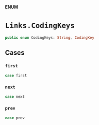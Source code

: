 **ENUM**

# `Links.CodingKeys`

```swift
public enum CodingKeys: String, CodingKey
```

## Cases
### `first`

```swift
case first
```

### `next`

```swift
case next
```

### `prev`

```swift
case prev
```
